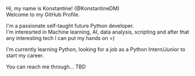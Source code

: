 Hi, my name is Konstantine! (@KonstantineDM)  
Welcome to my GitHub Profile.  

I'm a passionate self-taught future Python developer.  
I'm interesrted in Machine learning, AI, data analysis, scripting and after that any interesting tech I can put my hands on =)  

I'm currently learning Python, looking for a job as a Python Intern/Junior to start my career.  

You can reach me through... TBD  
